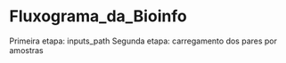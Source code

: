 # Fluxograma_da_Bioinfo
Primeira etapa: inputs_path
Segunda etapa: carregamento dos pares por amostras
